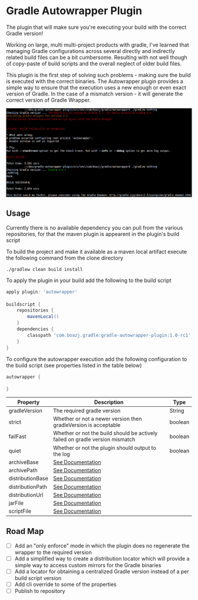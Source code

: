 # Gradle Autowrapper Plugin

The plugin that will make sure you're executing your build with the correct Gradle version!

Working on large, multi multi-project products with gradle, I've learned that managing
Gradle configurations across several directly and indirectly related build files can be a bit cumbersome. Resulting with not
well though of copy-paste of build scripts and the overall neglect of older build files.

This plugin is the first step of solving such problems - making sure the build is executed with the correct binaries.
The Autowrapper plugin provides a simple way to ensure that the execution uses a new enough or even exact version of
Gradle. In the case of a mismatch version - it will generate the correct version of Gradle Wrapper.

![Screenshot](/docs/screenshot.jpg?raw=true "Screenshot")

## Usage

Currently there is no available dependency you can pull from the various repositories, for that the maven plugin is appearent
in the plugin's build script

To build the project and make it available as a maven local artifact execute the following command from the clone directory
```shell
./gradlew clean build install
```

To apply the plugin in your build add the following to the build script
```gradle
apply plugin: 'autowrapper'

buildscript {
	repositories {
		mavenLocal()
	}
	dependencies {
		classpath 'com.boazj.gradle:gradle-autowrapper-plugin:1.0-rc1'
	}
}
```

To configure the autowrapper execution add the following configuration to the build script (see properties listed in the table below)
```gradle
autowrapper {

}
```

Property          | Description                                                                    | Type
-------------     | -------------                                                                  | -------------
gradleVersion     | The required gradle version                                                    | String
strict            | Whether or not a newer version then gradleVersion is acceptable                | boolean
failFast          | Whether or not the build should be actively failed on gradle version mismatch  | boolean
quiet             | Whether or not the plugin should output to the log                             | boolean
archiveBase       | [See Documentation](https://docs.gradle.org/current/dsl/org.gradle.api.tasks.wrapper.Wrapper.html#org.gradle.api.tasks.wrapper.Wrapper:archiveBase)
archivePath       | [See Documentation](https://docs.gradle.org/current/dsl/org.gradle.api.tasks.wrapper.Wrapper.html#org.gradle.api.tasks.wrapper.Wrapper:archivePath)
distributionBase  | [See Documentation](https://docs.gradle.org/current/dsl/org.gradle.api.tasks.wrapper.Wrapper.html#org.gradle.api.tasks.wrapper.Wrapper:distributionBase)
distributionPath  | [See Documentation](https://docs.gradle.org/current/dsl/org.gradle.api.tasks.wrapper.Wrapper.html#org.gradle.api.tasks.wrapper.Wrapper:distributionPath)
distributionUrl   | [See Documentation](https://docs.gradle.org/current/dsl/org.gradle.api.tasks.wrapper.Wrapper.html#org.gradle.api.tasks.wrapper.Wrapper:distributionUrl)
jarFile           | [See Documentation](https://docs.gradle.org/current/dsl/org.gradle.api.tasks.wrapper.Wrapper.html#org.gradle.api.tasks.wrapper.Wrapper:jarFile)
scriptFile        | [See Documentation](https://docs.gradle.org/current/dsl/org.gradle.api.tasks.wrapper.Wrapper.html#org.gradle.api.tasks.wrapper.Wrapper:scriptFile)


## Road Map
- [ ] Add an "only enforce" mode in which the plugin does no regenerate the wrapper to the required version
- [ ] Add a simplified way to create a distribution locator which will provide a simple way to access custom mirrors for the Gradle binaries
- [ ] Add a locator for obtaining a centralized Gradle version instead of a per build script version
- [ ] Add cli override to some of the properties
- [ ] Publish to repository